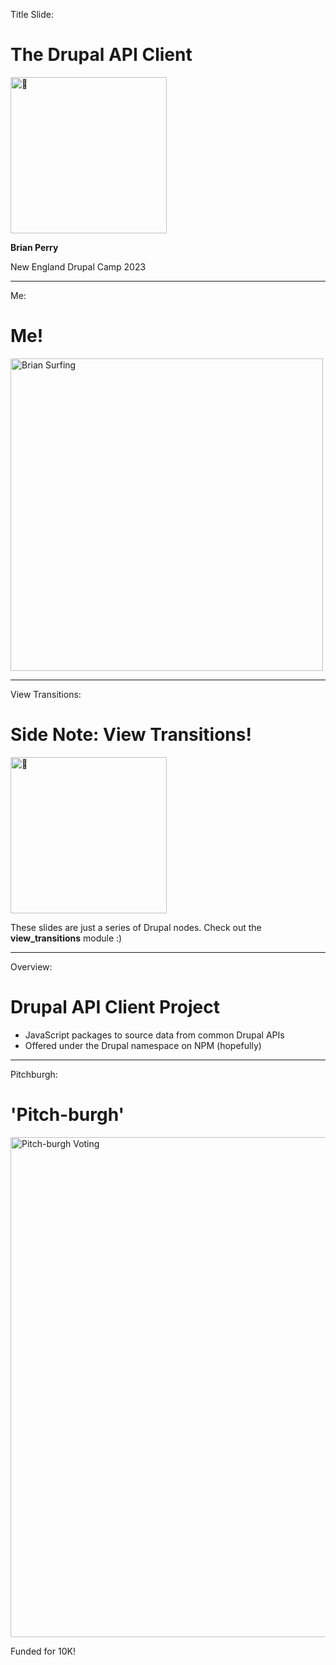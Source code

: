 Title Slide:

<h1>
    The Drupal API Client
</h1>
<img src="https://fonts.gstatic.com/s/e/notoemoji/latest/1f973/512.gif" alt="🥳" width="250" height="250">
<p>
    <strong>Brian Perry</strong>
</p>
<p>
    New England Drupal Camp 2023
</p>

---

Me:

<h1>
    Me!
</h1>
<img class="box" src="/sites/default/files/inline-images/brian.jpg" data-entity-uuid="fab5150e-3fcb-4675-88cd-48c5477b854d" data-entity-type="file" alt="Brian Surfing" width="500" height="500">

---

View Transitions:

<h1>
    Side Note: View Transitions!
</h1>
<img src="https://fonts.gstatic.com/s/e/notoemoji/latest/1f92f/512.gif" alt="🤯" width="250" height="250">
<p>
    These slides are just a series of Drupal nodes. Check out the <strong>view_transitions</strong> module :)
</p>

---

Overview:

<h1>
    Drupal API Client Project
</h1>
<ul>
    <li>
        JavaScript packages to source data from common Drupal APIs
    </li>
    <li>
        Offered under the Drupal namespace on NPM (hopefully)
    </li>
</ul>

---

Pitchburgh:

<h1>
    'Pitch-burgh'
</h1>
<img class="box" src="/sites/default/files/inline-images/pitchburgh.png" data-entity-uuid="343263b0-65d9-4168-acef-8a7e0f24cc94" data-entity-type="file" alt="Pitch-burgh Voting" width="800" height="800">
<p>
    Funded for 10K!
</p>